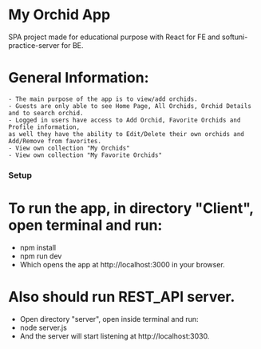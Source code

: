 # My Orchid App

SPA project made for educational purpose with React for FE and softuni-practice-server for BE.

# General Information:
```
- The main purpose of the app is to view/add orchids.
- Guests are only able to see Home Page, All Orchids, Orchid Details and to search orchid.
- Logged in users have access to Add Orchid, Favorite Orchids and Profile information,
as well they have the ability to Edit/Delete their own orchids and Add/Remove from favorites.
- View own collection "My Orchids"
- View own collection "My Favorite Orchids"
```

### Setup
# To run the app, in directory "Client", open terminal and run:

- npm install
- npm run dev
- Which opens the app at http://localhost:3000 in your browser.
  
# Also should run REST_API server.

- Open directory "server", open inside terminal and run:
- node server.js
- And the server will start listening at http://localhost:3030.

